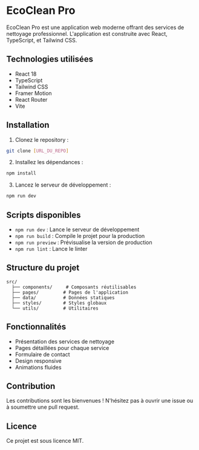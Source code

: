 # EcoClean Pro

EcoClean Pro est une application web moderne offrant des services de nettoyage professionnel. L'application est construite avec React, TypeScript, et Tailwind CSS.

## Technologies utilisées

- React 18
- TypeScript
- Tailwind CSS
- Framer Motion
- React Router
- Vite

## Installation

1. Clonez le repository :
```bash
git clone [URL_DU_REPO]
```

2. Installez les dépendances :
```bash
npm install
```

3. Lancez le serveur de développement :
```bash
npm run dev
```

## Scripts disponibles

- `npm run dev` : Lance le serveur de développement
- `npm run build` : Compile le projet pour la production
- `npm run preview` : Prévisualise la version de production
- `npm run lint` : Lance le linter

## Structure du projet

```
src/
  ├── components/     # Composants réutilisables
  ├── pages/         # Pages de l'application
  ├── data/          # Données statiques
  ├── styles/        # Styles globaux
  └── utils/         # Utilitaires
```

## Fonctionnalités

- Présentation des services de nettoyage
- Pages détaillées pour chaque service
- Formulaire de contact
- Design responsive
- Animations fluides

## Contribution

Les contributions sont les bienvenues ! N'hésitez pas à ouvrir une issue ou à soumettre une pull request.

## Licence

Ce projet est sous licence MIT.
